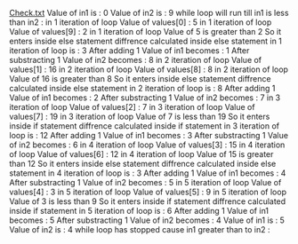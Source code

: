 [Check.txt](https://github.com/sajid-123/Test2/files/6224298/Check.txt)
Value of in1 is  : 0
Value of in2 is : 9
while loop will run till in1 is less than in2  : 
in 1 iteration of loop Value of values[0] : 5
in 1 iteration of loop Value of values[9] : 2
in 1 iteration of loop Value of 5  is greater than 2
So it enters inside else statement
diffrence calculated  inside else statement in 1  iteration of  loop  is :  3
After adding 1 Value of in1 becomes : 1
After substracting 1 Value of in2 becomes : 8
in 2 iteration of loop Value of values[1] : 16
in 2 iteration of loop Value of values[8] : 8
in 2 iteration of loop Value of 16  is greater than 8
So it enters inside else statement
diffrence calculated  inside else statement in 2  iteration of  loop  is :  8
After adding 1 Value of in1 becomes : 2
After substracting 1 Value of in2 becomes : 7
in 3 iteration of loop Value of values[2] : 7
in 3 iteration of loop Value of values[7] : 19
in 3 iteration of loop Value of 7  is less than 19
So it enters inside if statement
diffrence calculated inside if statement in  3 iteration of  loop  is :  12
After adding 1 Value of in1 becomes : 3
After substracting 1 Value of in2 becomes : 6
in 4 iteration of loop Value of values[3] : 15
in 4 iteration of loop Value of values[6] : 12
in 4 iteration of loop Value of 15  is greater than 12
So it enters inside else statement
diffrence calculated  inside else statement in 4  iteration of  loop  is :  3
After adding 1 Value of in1 becomes : 4
After substracting 1 Value of in2 becomes : 5
in 5 iteration of loop Value of values[4] : 3
in 5 iteration of loop Value of values[5] : 9
in 5 iteration of loop Value of 3  is less than 9
So it enters inside if statement
diffrence calculated inside if statement in  5 iteration of  loop  is :  6
After adding 1 Value of in1 becomes : 5
After substracting 1 Value of in2 becomes : 4
Value of in1 is  : 5
Value of in2 is : 4
while loop has stopped cause in1 greater than to in2   : 


